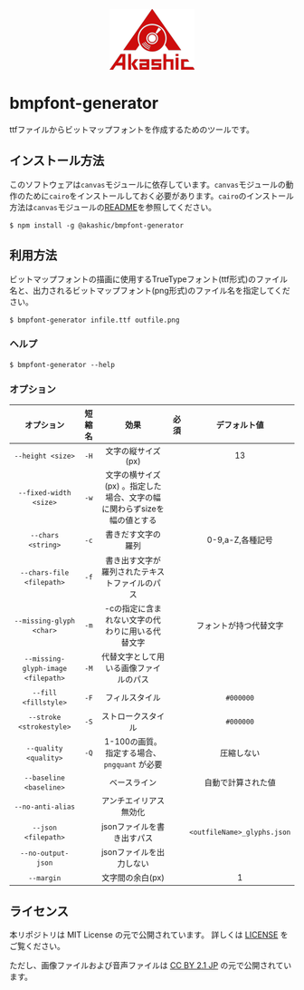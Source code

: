 <p align="center">
<img src="img/akashic.png"/>
</p>

# bmpfont-generator

ttfファイルからビットマップフォントを作成するためのツールです。

## インストール方法

このソフトウェアは`canvas`モジュールに依存しています。`canvas`モジュールの動作のために`cairo`をインストールしておく必要があります。`cairo`のインストール方法は`canvas`モジュールの[README](https://github.com/Automattic/node-canvas/tree/v1.x#installation)を参照してください。

```
$ npm install -g @akashic/bmpfont-generator
```

## 利用方法

ビットマップフォントの描画に使用するTrueTypeフォント(ttf形式)のファイル名と、出力されるビットマップフォント(png形式)のファイル名を指定してください。

```
$ bmpfont-generator infile.ttf outfile.png
```

### ヘルプ

```
$ bmpfont-generator --help
```

### オプション

|       オプション            | 短縮名 |                   効果                        | 必須 | デフォルト値 |
| :---------------------:    | :----: | :--------------------------------------:     | :--: | :--------------: |
|  `--height <size>`                  |  `-H`  | 文字の縦サイズ(px)                            |      |   13             |
|  `--fixed-width <size>`             |  `-w`  | 文字の横サイズ(px) 。指定した場合、文字の幅に関わらずsizeを幅の値とする |      |                  |
|  `--chars <string>`                 |  `-c`  | 書きだす文字の羅列                             |      | 0-9,a-Z,各種記号 |
|  `--chars-file <filepath>`          |  `-f`  | 書き出す文字が羅列されたテキストファイルのパス   |      |                  |
|  `--missing-glyph <char>`           |  `-m`  | -cの指定に含まれない文字の代わりに用いる代替文字 |      | フォントが持つ代替文字 |
|  `--missing-glyph-image <filepath>` |  `-M`  | 代替文字として用いる画像ファイルのパス          |      |                  |
|  `--fill <fillstyle>`               |  `-F`  | フィルスタイル                                |      | `#000000`        |
|  `--stroke <strokestyle>`           |  `-S`  | ストロークスタイル                            |      | `#000000`        |
|  `--quality <quality>`              |  `-Q`  | 1-100の画質。指定する場合、 `pngquant` が必要  |      | 圧縮しない       |
|  `--baseline <baseline>`            |        | ベースライン                                 |      | 自動で計算された値 |
|  `--no-anti-alias`                  |        | アンチエイリアス無効化                        |      |                  |
|  `--json <filepath>`                |        | jsonファイルを書き出すパス                    |      | `<outfileName>_glyphs.json`  |
|  `--no-output-json`                 |        | jsonファイルを出力しない                      |      |                  |
|  `--margin`                         |        | 文字間の余白(px)                              |      |   1              |

## ライセンス
本リポジトリは MIT License の元で公開されています。
詳しくは [LICENSE](./LICENSE) をご覧ください。

ただし、画像ファイルおよび音声ファイルは
[CC BY 2.1 JP](https://creativecommons.org/licenses/by/2.1/jp/) の元で公開されています。

